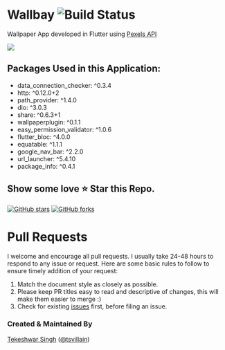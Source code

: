 # Wallbay ![Build Status](https://travis-ci.com/tsvillain/Wallbay.svg?token=sEFaCoje12yw6XrMXPet&)

Wallpaper App developed in Flutter using [Pexels API](https://www.pexels.com/api/)

<img src="demo/wallbay.gif">

## Packages Used in this Application:
  * data_connection_checker: ^0.3.4
  * http: ^0.12.0+2
  * path_provider: ^1.4.0
  * dio: ^3.0.3
  * share: ^0.6.3+1
  * wallpaperplugin: ^0.1.1
  * easy_permission_validator: ^1.0.6
  * flutter_bloc: ^4.0.0
  * equatable: ^1.1.1
  * google_nav_bar: ^2.2.0
  * url_launcher: ^5.4.10
  * package_info: ^0.4.1
  
## Show some love ⭐ Star this Repo.
[![GitHub stars](https://img.shields.io/github/stars/tsvillain/Wallbay.svg?style=social&label=Star)](https://github.com/tsvillain/Wallbay) [![GitHub forks](https://img.shields.io/github/forks/tsvillain/Wallbay.svg?style=social&label=Fork)](https://github.com/tsvillain/Wallbay/fork)

# Pull Requests

I welcome and encourage all pull requests. I usually take 24-48 hours to respond to any issue or request. Here are some basic rules to follow to ensure timely addition of your request:

1.  Match the document style as closely as possible.
2.  Please keep PR titles easy to read and descriptive of changes, this will make them easier to merge :)
3.  Check for existing [issues](https://github.com/tsvillain/Wallbay/issues) first, before filing an issue.

### Created & Maintained By

[Tekeshwar Singh](https://github.com/tsvillain) ([@tsvillain](https://www.instagram.com/tsvillain))

